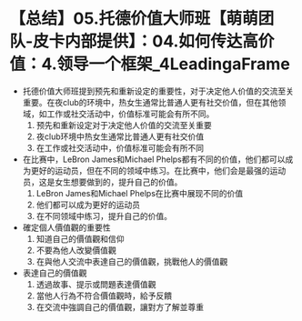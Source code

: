 # 【总结】05.托德价值大师班【萌萌团队-皮卡内部提供】：04.如何传达高价值：4.领导一个框架_4LeadingaFrame

-   托德价值大师班提到预先和重新设定的重要性，对于决定他人价值的交流至关重要。在夜club的环境中，热女生通常比普通人更有社交价值，但在其他领域，如工作或社交活动中，价值标准可能会有所不同。
    1.  预先和重新设定对于决定他人价值的交流至关重要
    2.  夜club环境中热女生通常比普通人更有社交价值
    3.  在工作或社交活动中，价值标准可能会有所不同
-   在比赛中，LeBron James和Michael Phelps都有不同的价值，他们都可以成为更好的运动员，但在不同的领域中练习。在比赛中，他们会是最强的运动员，这是女生想要做到的，提升自己的价值。
    1.  LeBron James和Michael Phelps在比赛中展现不同的价值
    2.  他们都可以成为更好的运动员
    3.  在不同领域中练习，提升自己的价值。
-   確定個人價值觀的重要性
    1.  知道自己的價值觀和信仰
    2.  不要為他人改變價值觀
    3.  在與他人交流中表達自己的價值觀，挑戰他人的價值觀
-   表達自己的價值觀
    1.  透過故事、提示或問題表達價值觀
    2.  當他人行為不符合價值觀時，給予反饋
    3.  在交流中強調自己的價值觀，讓對方了解並尊重